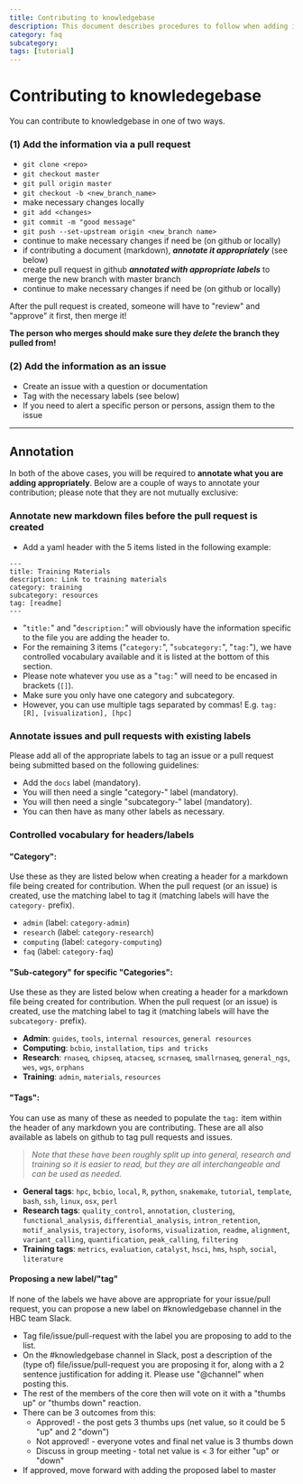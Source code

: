 ```yaml
---
title: Contributing to knowledgebase
description: This document describes procedures to follow when adding information to knowledgeBase
category: faq
subcategory: 
tags: [tutorial]
---
```



# Contributing to knowledegebase

You can contribute to knowledgebase in one of two ways. 

### (1) Add the information via a **pull request**

* `git clone <repo>`
* `git checkout master`
* `git pull origin master`
* `git checkout -b <new_branch_name>`
* make necessary changes locally
* `git add <changes>`
* `git commit -m "good message"`
* `git push --set-upstream origin <new_branch name>`
* continue to make necessary changes if need be (on github or locally)
* if contributing a document (markdown), ***annotate it appropriately*** (see below)
* create pull request in github ***annotated with appropriate labels*** to merge the new branch with master branch
* continue to make necessary changes if need be (on github or locally)

After the pull request is created, someone will have to "review" and "approve" it first, then merge it! 

**The person who merges should make sure they *delete* the branch they pulled from!**

### (2) Add the information as **an issue**

* Create an issue with a question or documentation 
* Tag with the necessary labels (see below)
* If you need to alert a specific person or persons, assign them to the issue

***

## Annotation

In both of the above cases, you will be required to **annotate what you are adding appropriately**. Below are a couple of ways to annotate your contribution; please note that they are not mutually exclusive:

### Annotate new markdown files before the pull request is created

* Add a yaml header with the 5 items listed in the following example:
```
---
title: Training Materials
description: Link to training materials
category: training
subcategory: resources
tag: [readme]
---
```

* "`title:`" and "`description:`" will obviously have the information specific to the file you are adding the header to. 
* For the remaining 3 items ("`category:`", "`subcategory:`", "`tag:`"), we have controlled vocabulary available and it is listed at the bottom of this section.
* Please note whatever you use as a "`tag:`" will need to be encased in brackets (`[]`).
* Make sure you only have one category and subcategory.
* However, you can use multiple tags separated by commas! E.g. `tag: [R], [visualization], [hpc]`

### Annotate issues and pull requests with existing labels

Please add all of the appropriate labels to tag an issue or a pull request being submitted based on the following guidelines:

* Add the `docs` label (mandatory).
* You will then need a single "category-" label (mandatory).
* You will then need a single "subcategory-" label (mandatory).
* You can then have as many other labels as necessary.


### Controlled vocabulary for headers/labels

#### "Category":

Use these as they are listed below when creating a header for a markdown file being created for contribution. When the pull request (or an issue) is created, use the matching label to tag it (matching labels will have the `category-` prefix).

* `admin` (label: `category-admin`)
* `research` (label: `category-research`)
* `computing` (label: `category-computing`)
* `faq` (label: `category-faq`)

#### "Sub-category" for specific "Categories":

Use these as they are listed below when creating a header for a markdown file being created for contribution. When the pull request (or an issue) is created, use the matching label to tag it (matching labels will have the `subcategory-` prefix).

* **Admin**: `guides`, `tools`, `internal resources`, `general resources`
* **Computing**: `bcbio`, `installation`, `tips and tricks`
* **Research**: `rnaseq`, `chipseq`, `atacseq`, `scrnaseq`, `smallrnaseq`, `general_ngs`, `wes`, `wgs`, `orphans`
* **Training**: `admin`, `materials`, `resources`

#### "Tags":

You can use as many of these as needed to populate the `tag:` item within the header of any markdown you are contributing. These are all also available as labels on github to tag pull requests and issues.

> *Note that these have been roughly split up into general, research and training so it is easier to read, but they are all interchangeable and can be used as needed.*

* **General tags**: `hpc`, `bcbio`, `local`, `R`, `python`, `snakemake`, `tutorial`, `template`, `bash`, `ssh`, `linux`, `osx`, `perl`
* **Research tags**: `quality_control`, `annotation`, `clustering`, `functional_analysis`, `differential_analysis`, `intron_retention`, `motif_analysis`, `trajectory`, `isoforms`, `visualization`, `readme`, `alignment`, `variant_calling`, `quantification`, `peak_calling`, `filtering`
* **Training tags**: `metrics`, `evaluation`, `catalyst`, `hsci`, `hms`, `hsph`, `social`, `literature`

#### Proposing a new label/"tag"

If none of the labels we have above are appropriate for your issue/pull request, you can propose a new label on #knowledgebase channel in the HBC team Slack.

* Tag file/issue/pull-request with the label you are proposing to add to the list.
* On the #knowledgebase channel in Slack, post a description of the (type of) file/issue/pull-request you are proposing it for, along with a 2 sentence justification for adding it. Please use "@channel" when posting this.
* The rest of the members of the core then will vote on it with a "thumbs up" or "thumbs down" reaction.
* There can be 3 outcomes from this:
	* Approved! - the post gets 3 thumbs ups (net value, so it could be 5 "up" and 2 "down")
	* Not approved! - everyone votes and final net value is 3 thumbs down
	* Discuss in group meeting - total net value is < 3 for either "up" or "down"
* If approved, move forward with adding the proposed label to master

